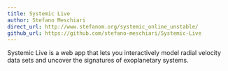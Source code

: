 ```yaml
---
title: Systemic Live
author: Stefano Meschiari
direct_url: http://www.stefanom.org/systemic_online_unstable/
github_url: https://github.com/stefano-meschiari/Systemic-Live
---
```


Systemic Live is a web app that lets you interactively model radial velocity data sets and uncover the signatures of exoplanetary systems.
